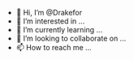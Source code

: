 - 👋 Hi, I’m @Drakefor
- 👀 I’m interested in ...
- 🌱 I’m currently learning ...
- 💞️ I’m looking to collaborate on ...
- 📫 How to reach me ...

<!---
Drakefor/Drakefor is a ✨ special ✨ repository because its `README.md` (this file) appears on your GitHub profile.
You can click the Preview link to take a look at your changes.
--->

